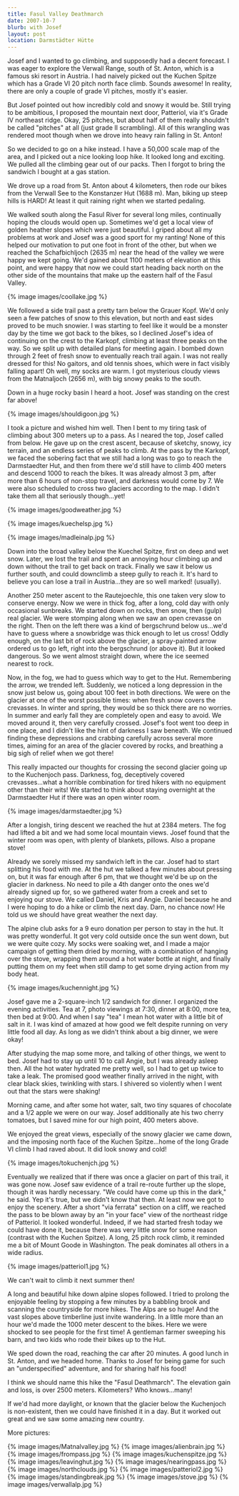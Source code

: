 ```yaml
---
title: Fasul Valley Deathmarch
date: 2007-10-7
blurb: with Josef
layout: post
location: Darmstädter Hütte
---
```


Josef and I wanted to go climbing, and supposedly had a decent forecast.
I was eager to explore the Verwall Range, south of St. Anton, which is
a famous ski resort in Austria. I had naively picked out the Kuchen Spitze
which has a Grade VI 20 pitch north face climb. Sounds awesome! In reality,
there are only a couple of grade VI pitches, mostly it's easier.
  
  
But Josef pointed out how incredibly cold and snowy it would be. Still
trying to be ambitious, I proposed the mountain next door, Patteriol, via
it's Grade IV northeast ridge. Okay, 25 pitches, but about half of them
really shouldn't be called "pitches" at all (just grade II scrambling).
All of this wrangling was rendered moot though when we drove into heavy
rain falling in St. Anton!
  
  
So we decided to go on a hike instead. I have a 50,000 scale map of the
area, and I picked out a nice looking loop hike. It looked long and exciting.
We pulled all the climbing gear out of our packs. Then I forgot to bring
the sandwich I bought at a gas station.
  
  
We drove up a road from St. Anton about 4 kilometers, then rode our bikes
from the Verwall See to the Konstanzer Hut (1688 m). Man, biking up steep
hills is HARD! At least it quit raining right when we started pedaling.
  
  
We walked south along the Fasul River for several long miles, continually
hoping the clouds would open up. Sometimes we'd get a local view of golden
heather slopes which were just beautiful. I griped about all my problems
at work and Josef was a good sport for my ranting! None of this helped
our motivation to put one foot in front of the other, but when we reached
the Schafbichljoch (2635 m) near the head of the valley we were happy we
kept going. We'd gained about 1100 meters of elevation at this point, and
were happy that now we could start heading back north on the other side
of the mountains that make up the eastern half of the Fasul Valley.
  
  
{% image images/coollake.jpg %}
  
  
We followed a side trail past a pretty tarn below the Grauer Kopf. We'd
only seen a few patches of snow to this elevation, but north and east sides
proved to be much snowier. I was starting to feel like it would be a monster
day by the time we got back to the bikes, so I declined Josef's idea of
continuing on the crest to the Karkopf, climbing at least three peaks on
the way. So we split up with detailed plans for meeting again. I bombed
down through 2 feet of fresh snow to eventually reach trail again. I was
not really dressed for this! No gaitors, and old tennis shoes, which were
in fact visibly falling apart! Oh well, my socks are warm. I got mysterious
cloudy views from the Matnaljoch (2656 m), with big snowy peaks to the
south.
  
  
Down in a huge rocky basin I heard a hoot. Josef was standing on the crest
far above!
  
  
{% image images/shouldigoon.jpg %}
  
  
I took a picture and wished him well. Then I bent to my tiring task of
climbing about 300 meters up to a pass. As I neared the top, Josef called
from below. He gave up on the crest ascent, because of sketchy, snowy,
icy terrain, and an endless series of peaks to climb. At the pass by the
Karkopf, we faced the sobering fact that we still had a long was to go
to reach the Darmstaedter Hut, and then from there we'd still have to climb
400 meters and descend 1000 to reach the bikes. It was already almost 3
pm, after more than 6 hours of non-stop travel, and darkness would come
by 7\. We were also scheduled to cross two glaciers according to the map.
I didn't take them all that seriously though...yet!
  
  
{% image images/goodweather.jpg %}
  
  
{% image images/kuechelsp.jpg %}
  
  
{% image images/madleinalp.jpg %}
  
  
Down into the broad valley below the Kuechel Spitze, first on deep and
wet snow. Later, we lost the trail and spent an annoying hour climbing
up and down without the trail to get back on track. Finally we saw it below
us further south, and could downclimb a steep gully to reach it. It's hard
to believe you can lose a trail in Austria...they are so well marked! (usually).
  
  
Another 250 meter ascent to the Rautejoechle, this one taken very slow
to conserve energy. Now we were in thick fog, after a long, cold day with
only occasional sunbreaks. We started down on rocks, then snow, then (gulp)
real glacier. We were stomping along when we saw an open crevasse on the
right. Then on the left there was a kind of bergschrund below us...we'd
have to guess where a snowbridge was thick enough to let us cross! Oddly
enough, on the last bit of rock above the glacier, a spray-painted arrow
ordered us to go left, right into the bergschrund (or above it). But it
looked dangerous. So we went almost straight down, where the ice seemed
nearest to rock.
  
  
Now, in the fog, we had to guess which way to get to the Hut. Remembering
the arrow, we trended left. Suddenly, we noticed a long depression in the
snow just below us, going about 100 feet in both directions. We were on
the glacier at one of the worst possible times: when fresh snow covers
the crevasses. In winter and spring, they would be so thick there are no
worries. In summer and early fall they are completely open and easy to
avoid. We moved around it, then very carefully crossed. Josef's foot went
too deep in one place, and I didn't like the hint of darkness I saw beneath.
We continued finding these depressions and crabbing carefully across several
more times, aiming for an area of the glacier covered by rocks, and breathing
a big sigh of relief when we got there!
  
  
This really impacted our thoughts for crossing the second glacier going
up to the Kuchenjoch pass. Darkness, fog, deceptively covered crevasses...what
a horrible combination for tired hikers with no equipment other than their
wits! We started to think about staying overnight at the Darmstaedter Hut
if there was an open winter room.
  
  
{% image images/darmstaedter.jpg %}
  
  
After a longish, tiring descent we reached the hut at 2384 meters. The
fog had lifted a bit and we had some local mountain views. Josef found
that the winter room was open, with plenty of blankets, pillows. Also a
propane stove!
  
  
Already we sorely missed my sandwich left in the car. Josef had to start
splitting his food with me. At the hut we talked a few minutes about pressing
on, but it was far enough after 6 pm, that we thought we'd be up on the
glacier in darkness. No need to pile a 4th danger onto the ones we'd already
signed up for, so we gathered water from a creek and set to enjoying our
stove. We called Daniel, Kris and Angie. Daniel because he and I were hoping
to do a hike or climb the next day. Darn, no chance now! He told us we
should have great weather the next day.
  
  
The alpine club asks for a 9 euro donation per person to stay in the hut.
It was pretty wonderful. It got very cold outside once the sun went down,
but we were quite cozy. My socks were soaking wet, and I made a major campaign
of getting them dried by morning, with a combination of hanging over the
stove, wrapping them around a hot water bottle at night, and finally putting
them on my feet when still damp to get some drying action from my body
heat.
  
  
{% image images/kuchennight.jpg %}
  
  
Josef gave me a 2-square-inch 1/2 sandwich for dinner. I organized the
evening activities. Tea at 7, photo viewings at 7:30, dinner at 8:00, more
tea, then bed at 9:00\. And when I say "tea" I mean hot water with a little
bit of salt in it. I was kind of amazed at how good we felt despite running
on very little food all day. As long as we didn't think about a big dinner,
we were okay!
  
  
After studying the map some more, and talking of other things, we went
to bed. Josef had to stay up until 10 to call Angie, but I was already
asleep then. All the hot water hydrated me pretty well, so I had to get
up twice to take a leak. The promised good weather finally arrived in the
night, with clear black skies, twinkling with stars. I shivered so violently
when I went out that the stars were shaking!
  
  
Morning came, and after some hot water, salt, two tiny squares of chocolate
and a 1/2 apple we were on our way. Josef additionally ate his two cherry
tomatoes, but I saved mine for our high point, 400 meters above.
  
  
We enjoyed the great views, especially of the snowy glacier we came down,
and the imposing north face of the Kuchen Spitze...home of the long Grade
VI climb I had raved about. It did look snowy and cold!
  
  
{% image images/tokuchenjch.jpg %}
  
Eventually we realized that if there was once a glacier on part of this
trail, it was gone now. Josef saw evidence of a trail re-route further
up the slope, though it was hardly necessary. "We could have come up this
in the dark," he said. Yep it's true, but we didn't know that then. At
least now we got to enjoy the scenery. After a short "via ferrata" section
on a cliff, we reached the pass to be blown away by an "in your face" view
of the northeast ridge of Patteriol. It looked wonderful. Indeed, if we
had started fresh today we could have done it, because there was very little
snow for some reason (contrast with the Kuchen Spitze). A long, 25 pitch
rock climb, it reminded me a bit of Mount Goode in Washington. The peak
dominates all others in a wide radius.
  
  
{% image images/patteriol1.jpg %}
  
  
We can't wait to climb it next summer then!
  
  
A long and beautiful hike down alpine slopes followed. I tried to prolong
the enjoyable feeling by stopping a few minutes by a babbling brook and
scanning the countryside for more hikes. The Alps are so huge! And the
vast slopes above timberline just invite wandering. In a little more than
an hour we'd made the 1000 meter descent to the bikes. Here we were shocked
to see people for the first time! A gentleman farmer sweeping his barn,
and two kids who rode their bikes up to the Hut.
  
  
We sped down the road, reaching the car after 20 minutes. A good lunch
in St. Anton, and we headed home. Thanks to Josef for being game for such
an "underspecified" adventure, and for sharing half his food!
  
  
I think we should name this hike the "Fasul Deathmarch". The elevation
gain and loss, is over 2500 meters. Kilometers? Who knows...many!
  
  
If we'd had more daylight, or known that the glacier below the Kuchenjoch
is non-existent, then we could have finished it in a day. But it worked
out great and we saw some amazing new country.
  
  
More pictures:

{% image images/Matnalvalley.jpg %}
{% image images/alienbrain.jpg %}
{% image images/frompass.jpg %}
{% image images/kuchenspitze.jpg %}
{% image images/leavinghut.jpg %}
{% image images/nearingpass.jpg %}
{% image images/northclouds.jpg %}
{% image images/patteriol2.jpg %}
{% image images/standingbreak.jpg %}
{% image images/stove.jpg %}
{% image images/verwallalp.jpg %}


